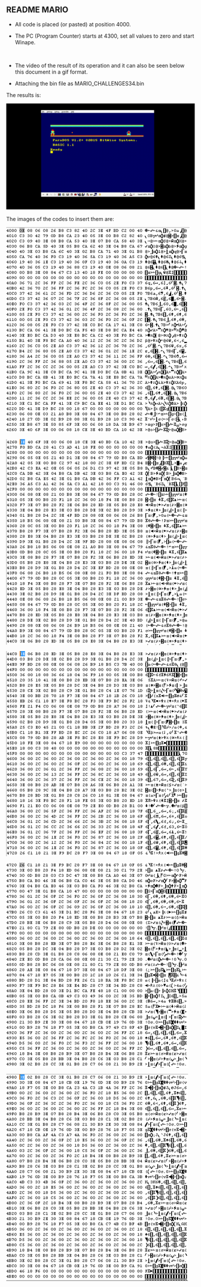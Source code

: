 ## README MARIO   

- All code is placed (or pasted) at position 4000.

- The PC (Program Counter) starts at 4300, set all values to zero and start Winape.

![]()

- The video of the result of its operation and it can also be seen below this document in a gif format.

- Attaching the bin file as MARIO_CHALLENGES34.bin

The results is:

![](https://github.com/aggranadoss/amstradcpc-machine-code/blob/master/images/challenge34/gifs/RESULTS.gif)

The images of the codes to insert them are:

![](https://github.com/aggranadoss/amstradcpc-machine-code/blob/master/images/challenge34/cod1.png)


![](https://github.com/aggranadoss/amstradcpc-machine-code/blob/master/images/challenge34/cod2.png)


![](https://github.com/aggranadoss/amstradcpc-machine-code/blob/master/images/challenge34/cod3.png)


![](https://github.com/aggranadoss/amstradcpc-machine-code/blob/master/images/challenge34/cod4.png)


![](https://github.com/aggranadoss/amstradcpc-machine-code/blob/master/images/challenge34/cod5.png)


